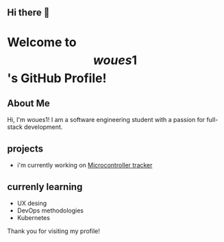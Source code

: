 ## Hi there 👋

# Welcome to $$woues1$$'s GitHub Profile!

## About Me
Hi, I'm woues1! I am a software engineering student with a passion for full-stack development.

## projects
- i'm currently working on [Microcontroller tracker](https://github.com/0x6A4B/OTP1) 

## currenly learning
- UX desing
- DevOps methodologies
- Kubernetes

Thank you for visiting my profile!

<!--
**woues1/woues1** is a ✨ _special_ ✨ repository because its `README.md` (this file) appears on your GitHub profile.

Here are some ideas to get you started:

- 🔭 I’m currently working on ...
- 🌱 I’m currently learning ...
- 👯 I’m looking to collaborate on ...
- 🤔 I’m looking for help with ...
- 💬 Ask me about ...
- 📫 How to reach me: ...
- 😄 Pronouns: ...
- ⚡ Fun fact: ...
-->
